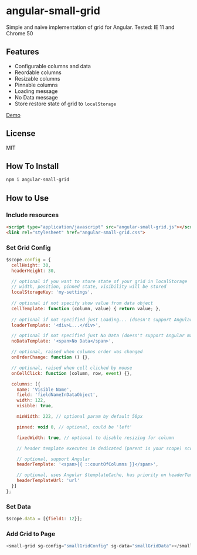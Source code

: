 # angular-small-grid

Simple and naive implementation of grid for Angular. Tested: IE 11 and Chrome 50

## Features

* Configurable columns and data
* Reordable columns
* Resizable columns
* Pinnable columns
* Loading message
* No Data message
* Store restore state of grid to ```localStorage```

[Demo](http://terma.github.io/angular-small-grid/demo.html)

## License

MIT

## How To Install

```bash
npm i angular-small-grid
```

## How to Use 

### Include resources

```html
<script type="application/javascript" src="angular-small-grid.js"></script>
<link rel="stylesheet" href="angular-small-grid.css">
```

### Set Grid Config

```js
$scope.config = {
  cellHeight: 30,
  headerHeight: 30,

  // optional if you want to store state of your grid in localStorage
  // width, position, pinned state, visibility will be stored
  localStorageKey: 'my-settings',
  
  // optional if not specify show value from data object
  cellTemplate: function (column, value) { return value; }, 
  
  // optional if not specified just Loading... (doesn't support Angular markup)
  loaderTemplate: '<div>L...</div>',

  // optional if not specified just No Data (doesn't support Angular markup)
  noDataTemplate: '<span>No Data</span>',

  // optional, raised when columns order was changed
  onOrderChange: function () {},

  // optional, raised when cell clicked by mouse
  onCellClick: function (column, row, event) {},

  columns: [{
    name: 'Visible Name',
    field: 'fieldNameInDataObject',
    width: 122,
    visible: true,

    minWidth: 222, // optional param by default 50px

    pinned: void 0, // optional, could be 'left'

    fixedWidth: true, // optional to disable resizing for column

    // header template executes in dedicated (parent is your scope) scope with injected ```column```

    // optional, support Angular
    headerTemplate: '<span>{{ ::countOfColumns }}</span>',

    // optional, uses Angular $templateCache, has priority on headerTemplate
    headerTemplateUrl: 'url'
  }]
};
```

### Set Data

```js
$scope.data = [{field1: 12}];
```

### Add Grid to Page

```js
<small-grid sg-config="smallGridConfig" sg-data="smallGridData"></small-grid>
```
